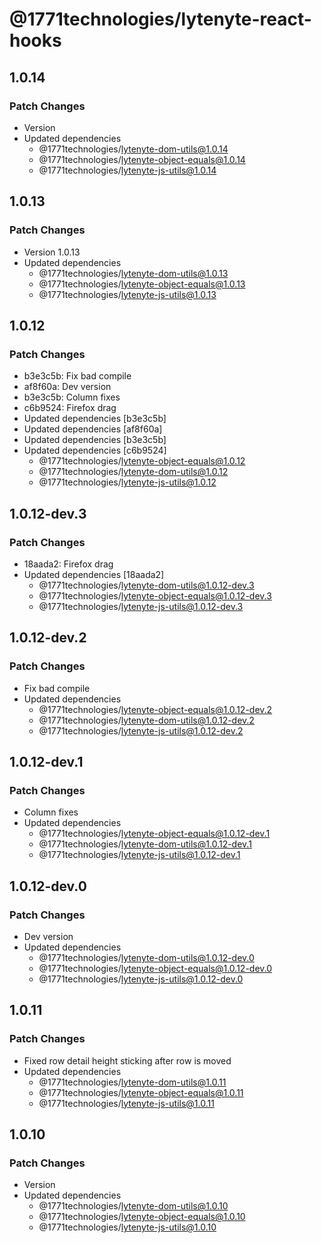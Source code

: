 # @1771technologies/lytenyte-react-hooks

## 1.0.14

### Patch Changes

- Version
- Updated dependencies
  - @1771technologies/lytenyte-dom-utils@1.0.14
  - @1771technologies/lytenyte-object-equals@1.0.14
  - @1771technologies/lytenyte-js-utils@1.0.14

## 1.0.13

### Patch Changes

- Version 1.0.13
- Updated dependencies
  - @1771technologies/lytenyte-dom-utils@1.0.13
  - @1771technologies/lytenyte-object-equals@1.0.13
  - @1771technologies/lytenyte-js-utils@1.0.13

## 1.0.12

### Patch Changes

- b3e3c5b: Fix bad compile
- af8f60a: Dev version
- b3e3c5b: Column fixes
- c6b9524: Firefox drag
- Updated dependencies [b3e3c5b]
- Updated dependencies [af8f60a]
- Updated dependencies [b3e3c5b]
- Updated dependencies [c6b9524]
  - @1771technologies/lytenyte-object-equals@1.0.12
  - @1771technologies/lytenyte-dom-utils@1.0.12
  - @1771technologies/lytenyte-js-utils@1.0.12

## 1.0.12-dev.3

### Patch Changes

- 18aada2: Firefox drag
- Updated dependencies [18aada2]
  - @1771technologies/lytenyte-dom-utils@1.0.12-dev.3
  - @1771technologies/lytenyte-object-equals@1.0.12-dev.3
  - @1771technologies/lytenyte-js-utils@1.0.12-dev.3

## 1.0.12-dev.2

### Patch Changes

- Fix bad compile
- Updated dependencies
  - @1771technologies/lytenyte-object-equals@1.0.12-dev.2
  - @1771technologies/lytenyte-dom-utils@1.0.12-dev.2
  - @1771technologies/lytenyte-js-utils@1.0.12-dev.2

## 1.0.12-dev.1

### Patch Changes

- Column fixes
- Updated dependencies
  - @1771technologies/lytenyte-object-equals@1.0.12-dev.1
  - @1771technologies/lytenyte-dom-utils@1.0.12-dev.1
  - @1771technologies/lytenyte-js-utils@1.0.12-dev.1

## 1.0.12-dev.0

### Patch Changes

- Dev version
- Updated dependencies
  - @1771technologies/lytenyte-dom-utils@1.0.12-dev.0
  - @1771technologies/lytenyte-object-equals@1.0.12-dev.0
  - @1771technologies/lytenyte-js-utils@1.0.12-dev.0

## 1.0.11

### Patch Changes

- Fixed row detail height sticking after row is moved
- Updated dependencies
  - @1771technologies/lytenyte-dom-utils@1.0.11
  - @1771technologies/lytenyte-object-equals@1.0.11
  - @1771technologies/lytenyte-js-utils@1.0.11

## 1.0.10

### Patch Changes

- Version
- Updated dependencies
  - @1771technologies/lytenyte-dom-utils@1.0.10
  - @1771technologies/lytenyte-object-equals@1.0.10
  - @1771technologies/lytenyte-js-utils@1.0.10
